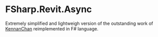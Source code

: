 # FSharp.Revit.Async
Extremely simplified and lightweigh version of 
the outstanding work of [KennanChan](https://github.com/KennanChan/Revit.Async)
reimplemented in F# language.
